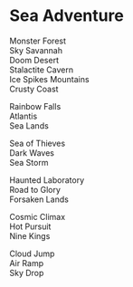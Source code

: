# Sea Adventure

Monster Forest \
Sky Savannah \
Doom Desert \
Stalactite Cavern \
Ice Spikes Mountains \
Crusty Coast

Rainbow Falls \
Atlantis \
Sea Lands

Sea of Thieves \
Dark Waves \
Sea Storm

Haunted Laboratory \
Road to Glory \
Forsaken Lands

Cosmic Climax \
Hot Pursuit \
Nine Kings

Cloud Jump \
Air Ramp \
Sky Drop